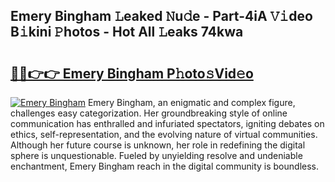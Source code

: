 ## Emery Bingham 𝙻eaked 𝙽u𝚍e - Part-4iA 𝚅𝚒deo B𝚒kini 𝙿hotos - Hot All 𝙻eaks 74kwa

# <h2><a href="http://ld64t1u.urlbe.top/?page=Emery+Bingham">🔗🔗👉👉 Emery Bingham P𝚑oto𝚜Vid𝚎o</a></h2>

[![Emery Bingham](https://i.imgur.com/eBuTRDB.gif)](http://ld64t1u.urlbe.top/?page=Emery+Bingham)
Emery Bingham, an enigmatic and complex figure, challenges easy categorization. Her groundbreaking style of online communication has enthralled and infuriated spectators, igniting debates on ethics, self-representation, and the evolving nature of virtual communities. Although her future course is unknown, her role in redefining the digital sphere is unquestionable. Fueled by unyielding resolve and undeniable enchantment, Emery Bingham reach in the digital community is boundless.
